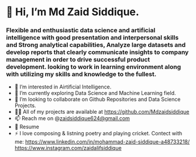 # 👋 Hi, I’m Md Zaid Siddique.
### Flexible and enthusiastic data science and artificial intelligence with good presentation and interpersonal skills and Strong analytical capabilities, Analyze large datasets and develop reports that clearly communicate insights to company management in order to drive successful product development. looking to work in learning environment along with utilizing my skills and knowledge to the fullest.
- 👀 I’m interested in Airtificial Intelligence.
- 🌱 I’m currently exploring Data Science and Machine Learning field.
- 💞️ I’m looking to collaborate on Github Repositories and Data Science Projects.
- 👨‍💻 All of my projects are available at https://github.com/Mdzaidsiddique
- 📫 Reach me on @zaidsiddique624@gmail.com 
- 📄 Resume 
- ⚡ I love composing & listning poetry and playing cricket.
Contect with me: https://www.linkedin.com/in/mohammad-zaid-siddique-a48733218/ https://www.instagram.com/zaidalifsiddique
